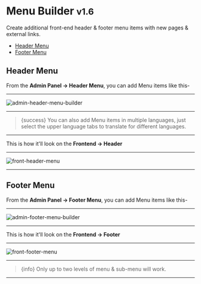 # Menu Builder <small class="v">v1.6</small>

Create additional front-end header & footer menu items with new pages & external links.


- [Header Menu](#header-menu)
- [Footer Menu](#footer-menu)


<a name="Header Menu"></a>
## Header Menu

From the **Admin Panel -> Header Menu**, you can add Menu items like this-

---

![admin-header-menu-builder](/images/admin-header-menu-builder.webp "admin-header-menu-builder")

---

>{success} You can also add Menu items in multiple languages, just select the upper language tabs to translate for different languages.

---

This is how it'll look on the **Frontend -> Header**

---

![front-header-menu](/images/front-header-menu.webp "front-header-menu")

---


<a name="Footer Menu"></a>
## Footer Menu

From the **Admin Panel -> Footer Menu**, you can add Menu items like this-

---

![admin-footer-menu-builder](/images/admin-footer-menu-builder.webp "admin-footer-menu-builder")

---

This is how it'll look on the **Frontend -> Footer**

---

![front-footer-menu](/images/front-footer-menu.webp "front-footer-menu")

---

>{info} Only up to two levels of menu & sub-menu will work.

---